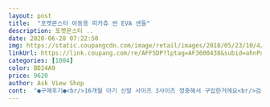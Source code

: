 ```yaml
---
layout: post 
title:  "포켓몬스터 아동용 피카츄 썬 EVA 샌들" 
description: 포켓몬스터 ..
date: 2020-06-28 07:22:50 
img: https://static.coupangcdn.com/image/retail/images/2018/05/23/10/4/38e593a1-662f-4080-9462-82b1f8bc936b.jpg 
linkUrl: https://link.coupang.com/re/AFFSDP?lptag=AF3600438&subid=ahnPublicAsk&pageKey=95882997&itemId=295651424&vendorItemId=3727207873&traceid=V0-113-ce7a27b8470aadcd 
categories: [1004] 
color: BD24A9 
price: 9620 
author: Ask View Shop 
cont:  "●구매후기●<br/>16개월 아기 신발 사이즈 3사이즈 껑충해서 구입한거에요<br/>검정 잉크가 여기저기 묻은거빼곤<br/>귀엽긴하지만 한짝만 신고 다닐수 없어<br/>그밖에 다른 두곳 더 있으나,<br/>근데 그것보다도 사진에는 옆에 몬스터볼 고리가 빨간색 몬스터볼인데 제가 받은건 노란색이네요.<br/>.<br/>ㅠㅠ<br/>다만 아쉬운건 살펴보니 중간중간 미세 스크래치가있네요.<br/><br/>몬스터볼 고리는 원래 랜덤 색상인건지... <br/> 교환할지 말지 고민중입니다.<br/><br/>발볼 넓은 남아 아주 편하게 잘신고<br/>밝은 노랑색이라 검게 묻어있는게 더 잘보이긴합니다.<br/><br/>벼르고 벼르다가 이제야 구입했네요<br/>빠르게 배송되어 왔습니다!<br/>사이즈 ... <br/>.<br/> 진짜커요 평소에 220225신는데 넉넉하게 신으려고 30구입했는데 엄청크네요 그래서 210으로 교환했어요 210이 225정도의 사이즈네요.<br/>.<br/><br/>사이즈는 딱 170정사이즈라 한 치수 크게 살까하다가<br/>색상도 화면과 동일한 예쁜 노랑입니다<br/>아기한테 지금 필요한거같아 반품포기합니다ㅜ<br/>아이가 좋아합니다.<br/><br/>아이발이 성장속도가 빨라서 한철 넘기기가 힘드네요ㅎㅎ 지난번에는 잠만보와 꼬부기 신발이였는데 이번에는 피카츄로  샀어요.<br/> 엄마는 꼬부기 아이는 피카츄로 신고 외출했습니다.<br/><br/>아직 혼자서는 한짝밖에 못신는다는,<br/>엄마슬리퍼하고 번갈아 신긴 하지만, 잘신고 다녀요<br/>여름에 막 신기기 좋을것같아서 싼맛에 구매했어요.<br/><br/>올 여름 딱 맞는걸로 편히 신으라고 170 샀는데<br/>완전 찰딱입니다!<br/>일단 딱 봤을때 피카츄 귀엽습니다.<br/><br/>잘 산거 같아요<br/>집에서 엄마슬리퍼 한짝을 어찌나 뺏어 신던지,<br/>혹시 지워지려나 닦아봤는데 안지워지네요<br/>16개월 아기 신발 사이즈 3사이즈 껑충해서 구입한거에요<br/>검정 잉크가 여기저기 묻은거빼곤<br/>귀엽긴하지만 한짝만 신고 다닐수 없어<br/>그밖에 다른 두곳 더 있으나,<br/>근데 그것보다도 사진에는 옆에 몬스터볼 고리가 빨간색 몬스터볼인데 제가 받은건 노란색이네요.<br/>.<br/>ㅠㅠ<br/>다만 아쉬운건 살펴보니 중간중간 미세 스크래치가있네요.<br/><br/>몬스터볼 고리는 원래 랜덤 색상인건지... <br/> 교환할지 말지 고민중입니다.<br/><br/>발볼 넓은 남아 아주 편하게 잘신고<br/>밝은 노랑색이라 검게 묻어있는게 더 잘보이긴합니다.<br/><br/>벼르고 벼르다가 이제야 구입했네요<br/>빠르게 배송되어 왔습니다!<br/>사이즈 ... <br/>.<br/> 진짜커요 평소에 220225신는데 넉넉하게 신으려고 30구입했는데 엄청크네요 그래서 210으로 교환했어요 210이 225정도의 사이즈네요.<br/>.<br/><br/>사이즈는 딱 170정사이즈라 한 치수 크게 살까하다가<br/>색상도 화면과 동일한 예쁜 노랑입니다<br/>아기한테 지금 필요한거같아 반품포기합니다ㅜ<br/>아이가 좋아합니다.<br/><br/>아이발이 성장속도가 빨라서 한철 넘기기가 힘드네요ㅎㅎ 지난번에는 잠만보와 꼬부기 신발이였는데 이번에는 피카츄로  샀어요.<br/> 엄마는 꼬부기 아이는 피카츄로 신고 외출했습니다.<br/><br/>아직 혼자서는 한짝밖에 못신는다는,<br/>엄마슬리퍼하고 번갈아 신긴 하지만, 잘신고 다녀요<br/>여름에 막 신기기 좋을것같아서 싼맛에 구매했어요.<br/><br/>올 여름 딱 맞는걸로 편히 신으라고 170 샀는데<br/>완전 찰딱입니다!<br/>일단 딱 봤을때 피카츄 귀엽습니다.<br/><br/>잘 산거 같아요<br/>집에서 엄마슬리퍼 한짝을 어찌나 뺏어 신던지,<br/>혹시 지워지려나 닦아봤는데 안지워지네요<br/>16개월 아기 신발 사이즈 3사이즈 껑충해서 구입한거에요<br/>검정 잉크가 여기저기 묻은거빼곤<br/>귀엽긴하지만 한짝만 신고 다닐수 없어<br/>그밖에 다른 두곳 더 있으나,<br/>근데 그것보다도 사진에는 옆에 몬스터볼 고리가 빨간색 몬스터볼인데 제가 받은건 노란색이네요.<br/>.<br/>ㅠㅠ<br/>다만 아쉬운건 살펴보니 중간중간 미세 스크래치가있네요.<br/><br/>몬스터볼 고리는 원래 랜덤 색상인건지... <br/> 교환할지 말지 고민중입니다.<br/><br/>발볼 넓은 남아 아주 편하게 잘신고<br/>밝은 노랑색이라 검게 묻어있는게 더 잘보이긴합니다.<br/><br/>벼르고 벼르다가 이제야 구입했네요<br/>빠르게 배송되어 왔습니다!<br/>사이즈 ... <br/>.<br/> 진짜커요 평소에 220225신는데 넉넉하게 신으려고 30구입했는데 엄청크네요 그래서 210으로 교환했어요 210이 225정도의 사이즈네요.<br/>.<br/><br/>사이즈는 딱 170정사이즈라 한 치수 크게 살까하다가<br/>색상도 화면과 동일한 예쁜 노랑입니다<br/>아기한테 지금 필요한거같아 반품포기합니다ㅜ<br/>아이가 좋아합니다.<br/><br/>아이발이 성장속도가 빨라서 한철 넘기기가 힘드네요ㅎㅎ 지난번에는 잠만보와 꼬부기 신발이였는데 이번에는 피카츄로  샀어요.<br/> 엄마는 꼬부기 아이는 피카츄로 신고 외출했습니다.<br/><br/>아직 혼자서는 한짝밖에 못신는다는,<br/>엄마슬리퍼하고 번갈아 신긴 하지만, 잘신고 다녀요<br/>여름에 막 신기기 좋을것같아서 싼맛에 구매했어요.<br/><br/>올 여름 딱 맞는걸로 편히 신으라고 170 샀는데<br/>완전 찰딱입니다!<br/>일단 딱 봤을때 피카츄 귀엽습니다.<br/><br/>잘 산거 같아요<br/>집에서 엄마슬리퍼 한짝을 어찌나 뺏어 신던지,<br/>혹시 지워지려나 닦아봤는데 안지워지네요<br/>" 
---
```

